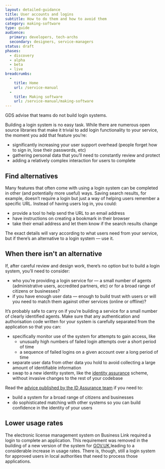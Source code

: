 ```yaml
---
layout: detailed-guidance
title: User accounts and logins
subtitle: How to do them and how to avoid them
category: making-software
type: guide
audience:
  primary: developers, tech-archs
  secondary: designers, service-managers
status: draft
phases:
  - discovery
  - alpha
  - beta
  - live
breadcrumbs:
  -
    title: Home
    url: /service-manual
  -
    title: Making software
    url: /service-manual/making-software
---
```


GDS advise that teams do not build login systems.

Building a login system is no easy task. While there are numerous open source libraries that make it trivial to add login functionality to your service, the moment you add that feature you’re: 

* significantly increasing your user support overhead (people forget how to sign in, lose their passwords, etc) 
* gathering personal data that you’ll need to constantly review and protect
* adding a relatively complex interaction for users to complete

## Find alternatives

Many features that often come with using a login system can be completed in other (and potentially more useful) ways.
Saving search results, for example, doesn’t require a login but just a way of helping users remember a specific URL. Instead of having users log in, you could: 

* provide a tool to help send the URL to an email address
* have instructions on creating a bookmark in their browser
* take their email address and let them know if the search results change

The exact details will vary according to what users need from your service, but if there’s an alternative to a login system — use it.  

## When there isn't an alternative

If, after careful review and design work, there’s no option but to build a login system, you’ll need to consider:

* who you’re providing a login service for — a small number of agents (administrative users, accredited partners, etc) or for a broad range of citizens or businesses?
* if you have enough user data — enough to build trust with users or will you need to match them against other services (online or offline)?


It’s probably safe to carry on if you’re building a service for a small number of clearly identified agents. Make sure that any authentication and authorisation code written for your system is carefully separated from the application so that you can:

* specifically monitor use of the system for attempts to gain access, like    
  * unusually high numbers of failed login attempts over a short period of time
  * a sequence of failed logins on a given account over a long period of time
*	separate user data from other data you hold to avoid collecting a large amount of identifiable information
* swap to a new identity system, like the [identity assurance](/service-manual/identity-assurance) scheme, without invasive changes to the rest of your codebase

Read the [advice published by the ID Assurance team](/service-manual/identity-assurance) if you need to:

* build a system for a broad range of citizens and businesses
* do sophisticated matching with other systems so you can build confidence in the identity of your users


## Lower usage rates

The electronic license management system on Business Link required a login to complete an application. This requirement was removed in the building of a new version of the system for [GOV.UK](https://www.gov.uk/browse/business/licences),leading to a considerable increase in usage rates. There is, though, still a login system for approved users in local authorities that need to process those applications.
